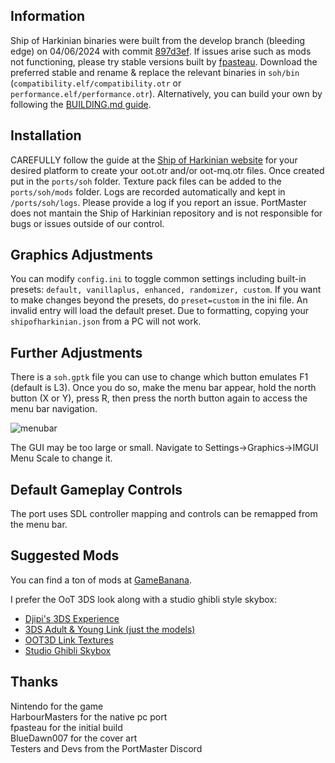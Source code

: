 ## Information
Ship of Harkinian binaries were built from the develop branch (bleeding edge) on 04/06/2024 with commit [897d3ef](https://github.com/HarbourMasters/Shipwright/commit/897d3efbd01532e861765c8d968093556ce0aa14). If issues arise such as mods not functioning, please try stable versions built by [fpasteau](https://github.com/fpasteau/Shipwright_R36S). Download the preferred stable and rename & replace the relevant binaries in `soh/bin` (`compatibility.elf/compatibility.otr` or `performance.elf/performance.otr`). Alternatively, you can build your own by following the [BUILDING.md guide](BUILDING.md).

## Installation
CAREFULLY follow the guide at the [Ship of Harkinian website](https://www.shipofharkinian.com/setup-guide) for your desired platform to create your oot.otr and/or oot-mq.otr files. Once created put in the `ports/soh` folder. Texture pack files can be added to the `ports/soh/mods` folder. 
Logs are recorded automatically and kept in `/ports/soh/logs`. Please provide a log if you report an issue. PortMaster does not mantain the Ship of Harkinian repository and is not responsible for bugs or issues outside of our control.

## Graphics Adjustments
You can modify `config.ini` to toggle common settings including built-in presets: `default, vanillaplus, enhanced, randomizer, custom`. If you want to make changes beyond the presets, do `preset=custom` in the ini file. An invalid entry will load the default preset. Due to formatting, 
copying your `shipofharkinian.json` from a PC will not work.

## Further Adjustments
There is a `soh.gptk` file you can use to change which button emulates F1 (default is L3). Once you do so, make the menu bar appear, hold the north button (X or Y), press R, then press the north button again to access the menu bar navigation.

![menubar](https://github.com/JeodC/PortMaster-ShipOfHarkinian/assets/47716344/82b1de1d-11a9-49da-8500-61bc26902cbe)

The GUI may be too large or small. Navigate to Settings->Graphics->IMGUI Menu Scale to change it.

## Default Gameplay Controls
The port uses SDL controller mapping and controls can be remapped from the menu bar.

## Suggested Mods
You can find a ton of mods at [GameBanana](https://gamebanana.com/mods/games/16121?_aFilters%5BGeneric_Name%5D=contains%2C3ds&_sSort=Generic_MostDownloaded).  

I prefer the OoT 3DS look along with a studio ghibli style skybox:
- [Djipi's 3DS Experience](https://gamebanana.com/mods/477979)
- [3DS Adult & Young Link (just the models)](https://gamebanana.com/mods/475743)
- [OOT3D Link Textures](https://gamebanana.com/mods/478711)
- [Studio Ghibli Skybox](https://www.iansantosart.com/zeldaoot)

## Thanks
Nintendo for the game  
HarbourMasters for the native pc port  
fpasteau for the initial build  
BlueDawn007 for the cover art  
Testers and Devs from the PortMaster Discord  




